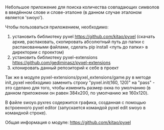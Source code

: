 Небольшое приложение для поиска количества совпадающих символов в введённом слове и слове-эталоне (в данном случае эталоном является 'swoyo').

Чтобы пользоваться приложением, необходимо:
1) установить библиотеку pyxel https://github.com/kitao/pyxel (скачать архив, распаковать, скопировать абсолютный путь до папки с распакованными файлами, сделать pip install <путь до папки> в директории с проектом)
2) установить библиотеку pyxel-extensions https://github.com/gediminasz/pyxel-extensions
3) клонировать данный репозиторий к себе в проект

Так же в модуле pyxel-extensions/pyxel_extensions/game.py в методе init_pyxel необходимо заменить строку "pyxel.init(160, 120)" на "pass" - это сделано для того, чтобы изменить размер окна по умолчанию (в данном приложении он равен 384х200, по умолчанию же 160x120).

В файле swoyo.pyxres содержится графика, созданная с помощью встроенного pyxel editor (запускается командой pyxel edit swoyo в командной строке).

Общая информация о модуле: https://github.com/kitao/pyxel
